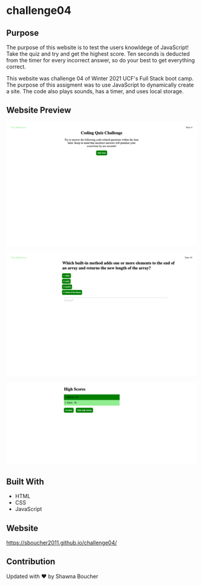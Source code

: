 # challenge04

## Purpose
The purpose of this website is to test the users knowldege of JavaScript!  Take the quiz and try and get the highest score. Ten seconds is deducted from the timer for every incorrect answer, so do your best to get everything correct.

This website was challenge 04 of Winter 2021 UCF's Full Stack boot camp.  The purpose of this assigment was to use JavaScript to dynamically create a site.  The code also plays sounds, has a timer, and uses local storage.

## Website Preview
![alt text](https://github.com/sboucher2011/challenge04/blob/main/assests/images/readme_startmenu.png)

![alt text](https://github.com/sboucher2011/challenge04/blob/main/assests/images/readme_quiz.png)

![alt text](https://github.com/sboucher2011/challenge04/blob/main/assests/images/readme_highscore.png)

## Built With
* HTML
* CSS
* JavaScript

## Website
https://sboucher2011.github.io/challenge04/

## Contribution
Updated with ❤️ by Shawna Boucher